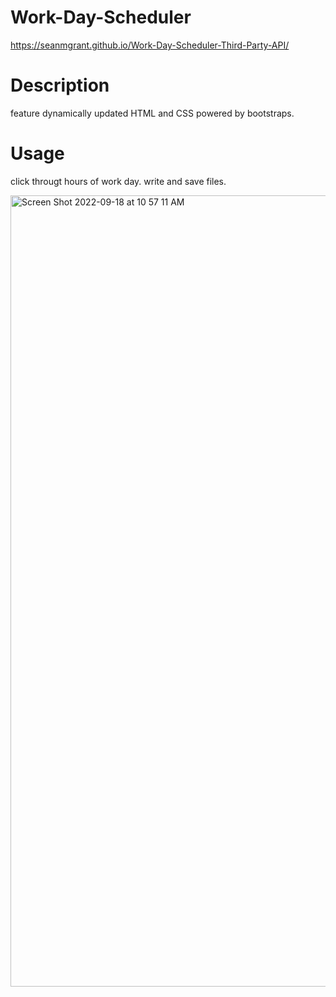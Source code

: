 # Work-Day-Scheduler
https://seanmgrant.github.io/Work-Day-Scheduler-Third-Party-API/

# Description
feature dynamically updated HTML and CSS powered by bootstraps. 

# Usage 
click througt hours of work day. 
write and save files.


<img width="1266" alt="Screen Shot 2022-09-18 at 10 57 11 AM" src="https://user-images.githubusercontent.com/104331199/190919118-010f6fd6-0f3d-4a51-a0cb-256f0193107a.png">
